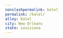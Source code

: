 ```yaml
---
﻿nonslashpermalink: kalel
permalink: /kalel/
alley: Kalel
city: New Orleans
state: Louisiana
---
```

